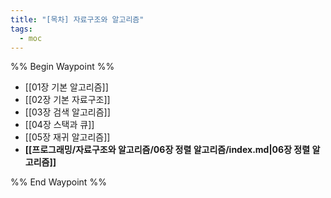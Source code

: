 ```yaml
---
title: "[목차] 자료구조와 알고리즘"
tags:
  - moc
---
```

%% Begin Waypoint %%
- [[01장 기본 알고리즘]]
- [[02장 기본 자료구조]]
- [[03장 검색 알고리즘]]
- [[04장 스택과 큐]]
- [[05장 재귀 알고리즘]]
- **[[프로그래밍/자료구조와 알고리즘/06장 정렬 알고리즘/index.md|06장 정렬 알고리즘]]**

%% End Waypoint %%